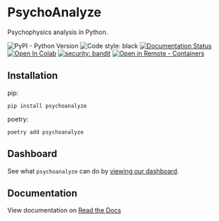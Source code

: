 # PsychoAnalyze

Psychophysics analysis in Python.

![PyPI - Python Version](https://img.shields.io/pypi/pyversions/psychoanalyze) 
![Code style: black](https://img.shields.io/badge/code%20style-black-000000.svg)
[![Documentation Status](https://readthedocs.org/projects/psychoanalyze/badge/?version=latest)](https://psychoanalyze.readthedocs.io/en/latest/?badge=latest)
[![Open In Colab](https://colab.research.google.com/assets/colab-badge.svg)]()
[![security: bandit](https://img.shields.io/badge/security-bandit-yellow.svg)](https://github.com/PyCQA/bandit)
[![Open in Remote - Containers](https://img.shields.io/static/v1?label=Remote%20-%20Containers&message=Open&color=blue&logo=visualstudiocode)](https://vscode.dev/redirect?url=vscode://ms-vscode-remote.remote-containers/cloneInVolume?url=https://github.com/psychoanalyze/psychoanalyze)


## Installation
pip:
```console
pip install psychoanalyze
```
poetry:
```console
poetry add psychoanalyze
```

## Dashboard
See what `psychoanalyze` can do by [viewing our dashboard](https://psychoanalyze-io.herokuapp.com/).

## Documentation
View documentation on [Read the Docs](https://psychoanalyze.readthedocs.io/en/latest/)
